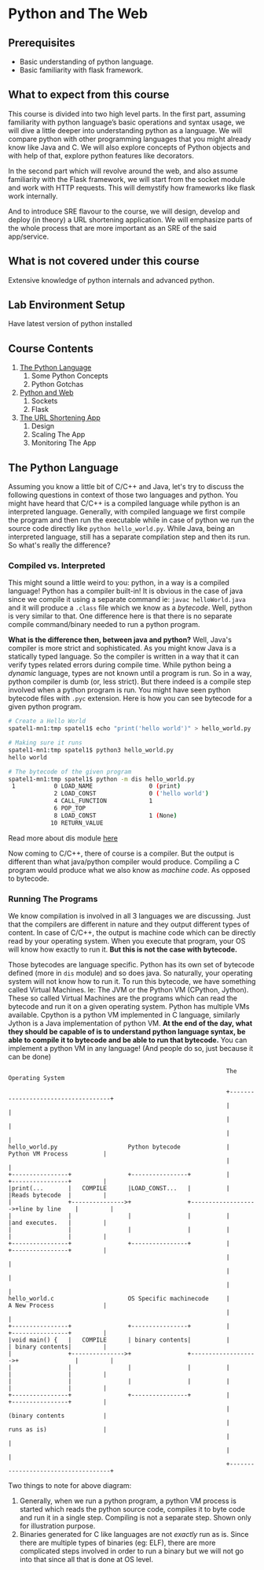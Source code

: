 # Python and The Web

## Prerequisites

- Basic understanding of python language.
- Basic familiarity with flask framework.

## What to expect from this course

This course is divided into two high level parts. In the first part, assuming familiarity with python language’s basic operations and syntax usage, we will dive a little deeper into understanding python as a language. We will compare python with other programming languages that you might already know like Java and C. We will also explore concepts of Python objects and with help of that, explore python features like decorators.

In the second part which will revolve around the web, and also assume familiarity with the Flask framework, we will start from the socket module and work with HTTP requests. This will demystify how frameworks like flask work internally.

And to introduce SRE flavour to the course, we will design, develop and deploy (in theory) a URL shortening application. We will emphasize parts of the whole process that are more important as an SRE of the said app/service.

## What is not covered under this course

Extensive knowledge of python internals and advanced python.

## Lab Environment Setup

Have latest version of python installed

## Course Contents

1. [The Python Language](https://linkedin.github.io/school-of-de/python_web/intro/#the-python-language)
      1. Some Python Concepts
      2. Python Gotchas
2. [Python and Web](https://linkedin.github.io/school-of-de/python_web/python-web-flask/)
      1. Sockets
      2. Flask
3. [The URL Shortening App](https://linkedin.github.io/school-of-de/python_web/url-shorten-app/)
      1. Design
      2. Scaling The App
      3. Monitoring The App

## The Python Language

Assuming you know a little bit of C/C++ and Java, let's try to discuss the following questions in context of those two languages and python. You might have heard that C/C++ is a compiled language while python is an interpreted language. Generally, with compiled language we first compile the program and then run the executable while in case of python we run the source code directly like `python hello_world.py`. While Java, being an interpreted language, still has a separate compilation step and then its run. So what's really the difference?

### Compiled vs. Interpreted

This might sound a little weird to you: python, in a way is a compiled language! Python has a compiler built-in! It is obvious in the case of java since we compile it using a separate command ie: `javac helloWorld.java` and it will produce a `.class` file which we know as a _bytecode_. Well, python is very similar to that. One difference here is that there is no separate compile command/binary needed to run a python program.

**What is the difference then, between java and python?**
Well, Java's compiler is more strict and sophisticated. As you might know Java is a statically typed language. So the compiler is written in a way that it can verify types related errors during compile time. While python being a _dynamic_ language, types are not known until a program is run. So in a way, python compiler is dumb (or, less strict). But there indeed is a compile step involved when a python program is run. You might have seen python bytecode files with `.pyc` extension. Here is how you can see bytecode for a given python program.

```bash
# Create a Hello World
spatel1-mn1:tmp spatel1$ echo "print('hello world')" > hello_world.py

# Making sure it runs
spatel1-mn1:tmp spatel1$ python3 hello_world.py
hello world

# The bytecode of the given program
spatel1-mn1:tmp spatel1$ python -m dis hello_world.py
 1           0 LOAD_NAME                0 (print)
             2 LOAD_CONST               0 ('hello world')
             4 CALL_FUNCTION            1
             6 POP_TOP
             8 LOAD_CONST               1 (None)
            10 RETURN_VALUE
```

Read more about dis module [here](https://docs.python.org/3/library/dis.html)

Now coming to C/C++, there of course is a compiler. But the output is different than what java/python compiler would produce. Compiling a C program would produce what we also know as _machine code_. As opposed to bytecode.

### Running The Programs

We know compilation is involved in all 3 languages we are discussing. Just that the compilers are different in nature and they output different types of content. In case of C/C++, the output is machine code which can be directly read by your operating system. When you execute that program, your OS will know how exactly to run it. **But this is not the case with bytecode.**

Those bytecodes are language specific. Python has its own set of bytecode defined (more in `dis` module) and so does java. So naturally, your operating system will not know how to run it. To run this bytecode, we have something called Virtual Machines. Ie: The JVM or the Python VM (CPython, Jython). These so called Virtual Machines are the programs which can read the bytecode and run it on a given operating system. Python has multiple VMs available. Cpython is a python VM implemented in C language, similarly Jython is a Java implementation of python VM. **At the end of the day, what they should be capable of is to understand python language syntax, be able to compile it to bytecode and be able to run that bytecode.** You can implement a python VM in any language! (And people do so, just because it can be done)

```
                                                              The Operating System

                                                              +------------------------------------+
                                                              |                                    |
                                                              |                                    |
                                                              |                                    |
hello_world.py                    Python bytecode             |         Python VM Process          |
                                                              |                                    |
+----------------+                +----------------+          |         +----------------+         |
|print(...       |   COMPILE      |LOAD_CONST...   |          |         |Reads bytecode  |         |
|                +--------------->+                +------------------->+line by line    |         |
|                |                |                |          |         |and executes.   |         |
|                |                |                |          |         |                |         |
+----------------+                +----------------+          |         +----------------+         |
                                                              |                                    |
                                                              |                                    |
                                                              |                                    |
hello_world.c                     OS Specific machinecode     |         A New Process              |
                                                              |                                    |
+----------------+                +----------------+          |         +----------------+         |
|void main() {   |   COMPILE      | binary contents|          |         | binary contents|         |
|                +--------------->+                +------------------->+                |         |
|                |                |                |          |         |                |         |
|                |                |                |          |         |                |         |
+----------------+                +----------------+          |         +----------------+         |
                                                              |         (binary contents           |
                                                              |         runs as is)                |
                                                              |                                    |
                                                              |                                    |
                                                              +------------------------------------+
```

Two things to note for above diagram:

1. Generally, when we run a python program, a python VM process is started which reads the python source code, compiles it to byte code and run it in a single step. Compiling is not a separate step. Shown only for illustration purpose.
2. Binaries generated for C like languages are not _exactly_ run as is. Since there are multiple types of binaries (eg: ELF), there are more complicated steps involved in order to run a binary but we will not go into that since all that is done at OS level.
